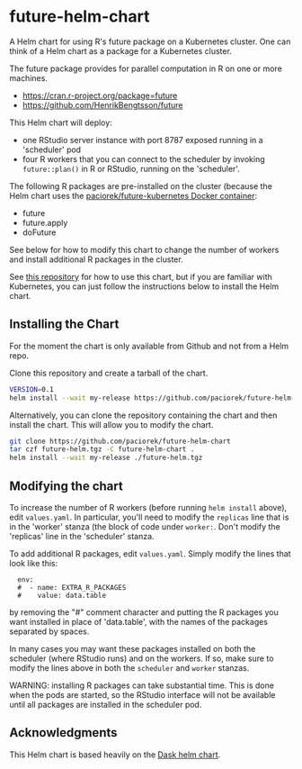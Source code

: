 # future-helm-chart

A Helm chart for using R's future package on a Kubernetes cluster. One can think of a Helm chart as a package for a Kubernetes cluster.

The future package provides for parallel computation in R on one or more machines.

- <https://cran.r-project.org/package=future>
- <https://github.com/HenrikBengtsson/future>

This Helm chart will deploy:

 - one RStudio server instance with port 8787 exposed running in a 'scheduler' pod
 - four R workers that you can connect to the scheduler by invoking `future::plan()` in R or RStudio, running on the 'scheduler'.

The following R packages are pre-installed on the cluster (because the Helm chart uses the [paciorek/future-kubernetes Docker container](https://github.com/paciorek/future-kubernetes-docker):

 - future
 - future.apply
 - doFuture

See below for how to modify this chart to change the number of workers and install additional R packages in the cluster.

See [this repository](https://github.com/paciorek/future-kubernetes) for how to use this chart, but if you are familiar with Kubernetes, you can just follow the instructions below to install the Helm chart.

## Installing the Chart

For the moment the chart is only available from Github and not from a Helm repo.


Clone this repository and create a tarball of the chart.

```bash
VERSION=0.1
helm install --wait my-release https://github.com/paciorek/future-helm-chart/archive/${VERSION}.tar.gz 
```

Alternatively, you can clone the repository containing the chart and then
install the chart. This will allow you to modify the chart.

```bash
git clone https://github.com/paciorek/future-helm-chart
tar czf future-helm.tgz -C future-helm-chart .
helm install --wait my-release ./future-helm.tgz
```

## Modifying the chart

To increase the number of R workers (before running `helm install` above), edit `values.yaml`. In particular, you'll need to modify the `replicas` line that is in the 'worker' stanza (the block of code under `worker:`. Don't modify the 'replicas' line in the 'scheduler' stanza.

To add additional R packages, edit `values.yaml`. Simply modify the lines that look like this:

```
  env:
  #  - name: EXTRA_R_PACKAGES
  #    value: data.table
```

by removing the "#" comment character and putting the R packages you want installed in place of 'data.table', with the names of the packages separated by spaces.

In many cases you may want these packages installed on both the scheduler (where RStudio runs) and on the workers. If so, make sure to modify the lines above in both the `scheduler` and `worker` stanzas.

WARNING: installing R packages can take substantial time. This is done when the pods are started, so the RStudio interface will not be available until all packages are installed in the scheduler pod.

## Acknowledgments

This Helm chart is based heavily on the [Dask helm chart](https://github.com/dask/helm-chart).
